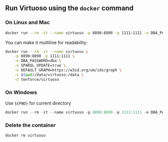 ## Run Virtuoso using the `docker` command

### On Linux and Mac

```bash
docker run --rm -it --name virtuoso -p 8890:8890 -p 1111:1111 -e DBA_PASSWORD=dba -e SPARQL_UPDATE=true -e DEFAULT_GRAPH=https://w3id.org/um/ids/graph -v $(pwd)/data/virtuoso:/data -d tenforce/virtuoso
```

You can make it multiline for readability:

```bash
docker run --rm -it --name virtuoso \
    -p 8890:8890 -p 1111:1111 \
    -e DBA_PASSWORD=dba \
    -e SPARQL_UPDATE=true \
    -e DEFAULT_GRAPH=https://w3id.org/um/ids/graph \
    -v $(pwd)/data/virtuoso:/data \
    -d tenforce/virtuoso
```

### On Windows

Use `${PWD}` for current directory

```powershell
docker run --rm -it --name virtuoso -p 8890:8890 -p 1111:1111 -e DBA_PASSWORD=dba -e SPARQL_UPDATE=true -e DEFAULT_GRAPH=https://w3id.org/um/ids/graph -v ${PWD}/data/virtuoso:/data -d tenforce/virtuoso
```

### Delete the container

```bash
docker rm virtuoso
```

